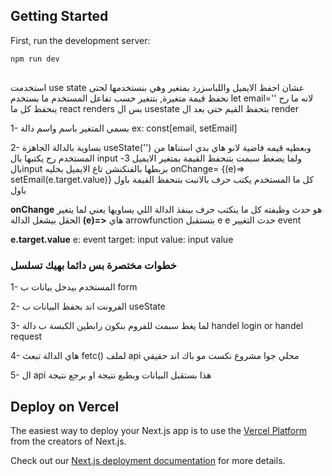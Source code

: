 ## Getting Started

First, run the development server:

```bash
npm run dev

```
## 
استخدمت use state عشان احفظ الايميل واللباسزرد بمتغير
وهي بنستخدمها
لحتى نحفظ قيمة متغيرة, بتتغير حسب تفاعل المستخدم
ما بستخدم let email=''
لانه ما رح ينحفظ كل ما react renders
بس ال usestate بتحفظ القيم حتى بعد ال render

1- بسمي المتغير باسم واسم دالة
ex: const[email, setEmail]

2- بساوية بالدالة الجاهزة useState('')
وبعطيه قيمه فاضية لانو هاي بدي استناها من المستخدم رح يكتبها بال input ولما يضغط سبمت بتنحفظ القيمة بمتغير الايميل
3- بالinput بربطها بالفنكنشن تاع الايميل
بخليه onChange= {(e)=> setEmail(e.target.value)}
كل ما المستخدم يكتب حرف بالانبت بتنحفظ القيمة باول باول

**onChange** هو حدث  وظيفته كل ما ينكتب حرف بينفذ الدالة اللي يساويها
يعني 
لما يتغير الحقل بيشغل الدالة
**(e)=>**
هاي arrowfunction 
بتستقبل e 
e حدث التغيير event

**e.target.value**
e: event 
target: input
value: input value

###  خطوات مختصرة بس دائما بهيك تسلسل
1- المستخدم بيدخل بيانات ب form

2- الفرونت اند بحفظ البيانات ب useState

3- لما يغط سبمت للفروم بنكون رابطين الكبسة ب دالة handel login or handel request

4- هاي الدالة تبعث fetc() لملف api محلي جوا مشروع نكست مو باك اند حقيقي

5- ال api هذا بستقبل البيانات وبطبع نتيجة او برجع نتيجة



## Deploy on Vercel

The easiest way to deploy your Next.js app is to use the [Vercel Platform](https://vercel.com/new?utm_medium=default-template&filter=next.js&utm_source=create-next-app&utm_campaign=create-next-app-readme) from the creators of Next.js.

Check out our [Next.js deployment documentation](https://nextjs.org/docs/app/building-your-application/deploying) for more details.

